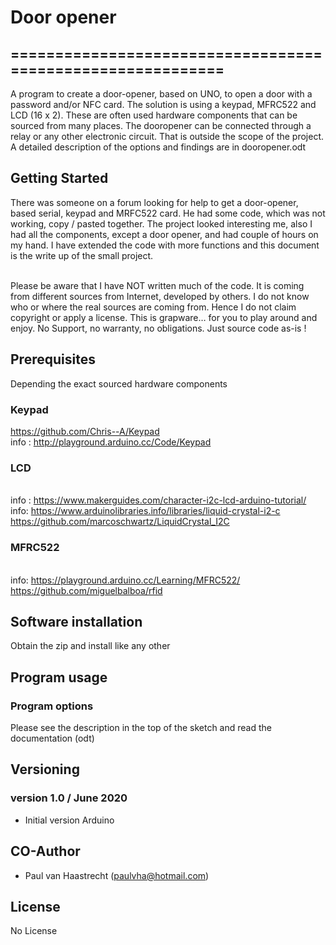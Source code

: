 # Door opener

## ===========================================================

A program to create a door-opener, based on UNO, to open a door with
a password and/or NFC card. The solution is using a keypad, MFRC522
and LCD (16 x 2). These are often used hardware components that can be
sourced from many places. The dooropener can be connected through a
relay or any other electronic circuit. That is outside the scope of the
project.
<br> A detailed description of the options and findings are in dooropener.odt

## Getting Started
There was someone on a forum looking for help to get a door-opener, based serial,
keypad and MRFC522 card. He had some code, which was not working, copy / pasted
together.  The project looked interesting me, also I had all the components,
except a door opener, and had couple of hours on my hand. I have extended
the code with more functions and this document is the write up of the small project.

<br>Please be aware that I have NOT written much of the code. It is coming from different sources
from Internet, developed by others. I do not know who or where the real sources are coming
from. Hence I do not claim copyright or apply a license.
This is grapware… for you to play around and enjoy.
No Support, no warranty, no obligations. Just source code as-is !

## Prerequisites
Depending the exact sourced hardware components
### Keypad
 https://github.com/Chris--A/Keypad
 <br>info : http://playground.arduino.cc/Code/Keypad

### LCD
 <br>info : https://www.makerguides.com/character-i2c-lcd-arduino-tutorial/
 <br>info: https://www.arduinolibraries.info/libraries/liquid-crystal-i2-c
 <br>https://github.com/marcoschwartz/LiquidCrystal_I2C

### MFRC522
 <br>info: https://playground.arduino.cc/Learning/MFRC522/
 <br>https://github.com/miguelbalboa/rfid

## Software installation
Obtain the zip and install like any other

## Program usage
### Program options
Please see the description in the top of the sketch and read the documentation (odt)

## Versioning

### version 1.0 / June 2020
 * Initial version Arduino

## CO-Author
 * Paul van Haastrecht (paulvha@hotmail.com)

## License
No License


